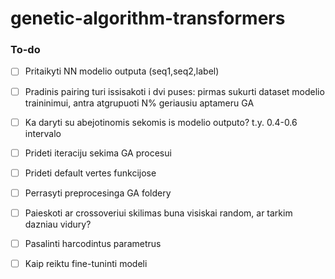 # genetic-algorithm-transformers 
### To-do
- [ ] Pritaikyti NN modelio outputa (seq1,seq2,label)
- [ ] Pradinis pairing turi issisakoti i dvi puses: pirmas sukurti dataset modelio traininimui, antra atgrupuoti N% geriausiu aptameru GA
- [ ] Ka daryti su abejotinomis sekomis is modelio outputo? t.y. 0.4-0.6 intervalo
- [ ] Prideti iteraciju sekima GA procesui
- [ ] Prideti default vertes funkcijose
- [ ] Perrasyti preprocesinga GA foldery
- [ ] Paieskoti ar crossoveriui skilimas buna visiskai random, ar tarkim dazniau vidury?
- [ ] Pasalinti harcodintus parametrus
- [ ] Kaip reiktu fine-tuninti modeli


